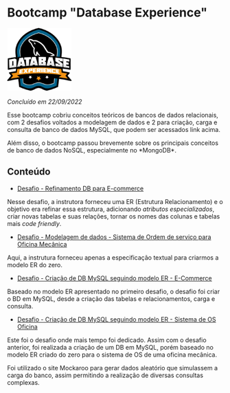 # Bootcamp "Database Experience"

![logo-database-experience](/logo%20db-Experience.png)
 
*Concluído em 22/09/2022* 

<p>Esse bootcamp cobriu conceitos teóricos de bancos de dados relacionais, com 2 desafios voltados a modelagem de dados e 2 para criação, carga e consulta de banco de dados MySQL, que podem ser acessados link acima.</p>
<p>Além disso, o bootcamp passou brevemente sobre os principais conceitos de banco de dados NoSQL, especialmente no *MongoDB*.

<h2>Conteúdo</h2>

* [Desafio - Refinamento DB para E-commerce](/Bootcamp%20Database%20Experience/Desafio%20Refinamento%20E-Commerce/)

Nesse desafio, a instrutora forneceu uma ER (Estrutura Relacionamento) e o objetivo era refinar essa estrutura, adicionando *atributos especializados*, criar novas tabelas e suas relações, tornar os nomes das colunas e tabelas mais *code friendly*.

* [Desafio - Modelagem de dados - Sistema de Ordem de serviço para Oficina Mecânica](/Bootcamp%20Database%20Experience/Modelagem%20de%20Dados_%20Sistema%20de%20OS%20Oficina/)

Aqui, a instrutura forneceu apenas a especificação textual para criarmos a modelo ER do zero.

* [Desafio - Criação de DB MySQL seguindo modelo ER - E-Commerce](/Bootcamp%20Database%20Experience/SQL%20e-commerce/)

Baseado no modelo ER apresentado no primeiro desafio, o desafio foi criar o BD em MySQL, desde a criação das tabelas e relacionamentos, carga e consulta.

* [Desafio - Criação de DB MySQL seguindo modelo ER - Sistema de OS Oficina](/Bootcamp%20Database%20Experience/SQL%20OS%20Oficina/)

<p>Este foi o desafio onde mais tempo foi dedicado. Assim com o desafio anterior, foi realizada a criação de um DB em MySQL, porém baseado no modelo ER criado do zero para o sistema de OS de uma oficina mecânica.</p>
Foi utilizado o site Mockaroo para gerar dados aleatório que simulassem a carga do banco, assim permitindo a realização de diversas consultas complexas.
